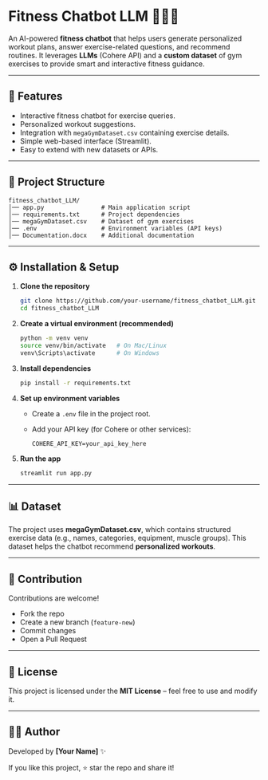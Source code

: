 # Fitness Chatbot LLM 🏋️‍♀️🤖

An AI-powered **fitness chatbot** that helps users generate personalized workout plans, answer exercise-related questions, and recommend routines.
It leverages **LLMs** (Cohere API) and a **custom dataset** of gym exercises to provide smart and interactive fitness guidance.

---

## 🚀 Features

* Interactive fitness chatbot for exercise queries.
* Personalized workout suggestions.
* Integration with `megaGymDataset.csv` containing exercise details.
* Simple web-based interface (Streamlit).
* Easy to extend with new datasets or APIs.

---

## 📂 Project Structure

```
fitness_chatbot_LLM/
│── app.py                # Main application script
│── requirements.txt      # Project dependencies
│── megaGymDataset.csv    # Dataset of gym exercises
│── .env                  # Environment variables (API keys)
│── Documentation.docx    # Additional documentation
```

---

## ⚙️ Installation & Setup

1. **Clone the repository**

   ```bash
   git clone https://github.com/your-username/fitness_chatbot_LLM.git
   cd fitness_chatbot_LLM
   ```

2. **Create a virtual environment (recommended)**

   ```bash
   python -m venv venv
   source venv/bin/activate   # On Mac/Linux
   venv\Scripts\activate      # On Windows
   ```

3. **Install dependencies**

   ```bash
   pip install -r requirements.txt
   ```

4. **Set up environment variables**

   * Create a `.env` file in the project root.
   * Add your API key (for Cohere or other services):

     ```
     COHERE_API_KEY=your_api_key_here
     ```

5. **Run the app**

   ```bash
   streamlit run app.py
   ```

---

## 📊 Dataset

The project uses **megaGymDataset.csv**, which contains structured exercise data (e.g., names, categories, equipment, muscle groups).
This dataset helps the chatbot recommend **personalized workouts**.

---

## 🤝 Contribution

Contributions are welcome!

* Fork the repo
* Create a new branch (`feature-new`)
* Commit changes
* Open a Pull Request

---

## 📜 License

This project is licensed under the **MIT License** – feel free to use and modify it.

---

## 👨‍💻 Author

Developed by **\[Your Name]** ✨

If you like this project, ⭐ star the repo and share it!

